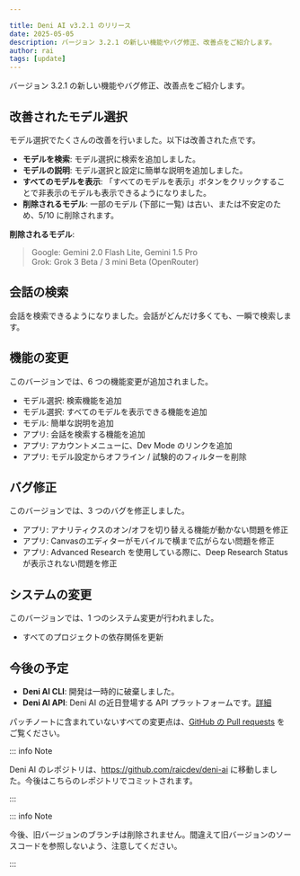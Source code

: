 ```yaml
---

title: Deni AI v3.2.1 のリリース
date: 2025-05-05
description: バージョン 3.2.1 の新しい機能やバグ修正、改善点をご紹介します。
author: rai
tags: [update]
---
```


バージョン 3.2.1 の新しい機能やバグ修正、改善点をご紹介します。

<!-- more -->

## 改善されたモデル選択

モデル選択でたくさんの改善を行いました。以下は改善された点です。

- **モデルを検索**: モデル選択に検索を追加しました。
- **モデルの説明**: モデル選択と設定に簡単な説明を追加しました。
- **すべてのモデルを表示**: 「すべてのモデルを表示」ボタンをクリックすることで非表示のモデルも表示できるようになりました。
- **削除されるモデル**: 一部のモデル (下部に一覧) は古い、または不安定のため、5/10 に削除されます。

**削除されるモデル**:
> Google: Gemini 2.0 Flash Lite, Gemini 1.5 Pro <br />
> Grok: Grok 3 Beta / 3 mini Beta (OpenRouter)

## 会話の検索

会話を検索できるようになりました。会話がどんだけ多くても、一瞬で検索します。

## 機能の変更

このバージョンでは、6 つの機能変更が追加されました。

- モデル選択: 検索機能を追加
- モデル選択: すべてのモデルを表示できる機能を追加
- モデル: 簡単な説明を追加
- アプリ: 会話を検索する機能を追加
- アプリ: アカウントメニューに、Dev Mode のリンクを追加
- アプリ: モデル設定からオフライン / 試験的のフィルターを削除

## バグ修正

このバージョンでは、3 つのバグを修正しました。

- アプリ: アナリティクスのオン/オフを切り替える機能が動かない問題を修正
- アプリ: Canvasのエディターがモバイルで横まで広がらない問題を修正
- アプリ: Advanced Research を使用している際に、Deep Research Status が表示されない問題を修正

## システムの変更

このバージョンでは、1 つのシステム変更が行われました。

- すべてのプロジェクトの依存関係を更新

## 今後の予定

- **Deni AI CLI**: 開発は一時的に破棄しました。
- **Deni AI API**: Deni AI の近日登場する API プラットフォームです。[詳細](/blog/deni-ai-api-preview)

パッチノートに含まれていないすべての変更点は、[GitHub の Pull requests](https://github.com/raicdev/deni-ai/pull/34) をご覧ください。

::: info Note

Deni AI のレポジトリは、https://github.com/raicdev/deni-ai に移動しました。今後はこちらのレポジトリでコミットされます。

:::

::: info Note

今後、旧バージョンのブランチは削除されません。間違えて旧バージョンのソースコードを参照しないよう、注意してください。

:::
